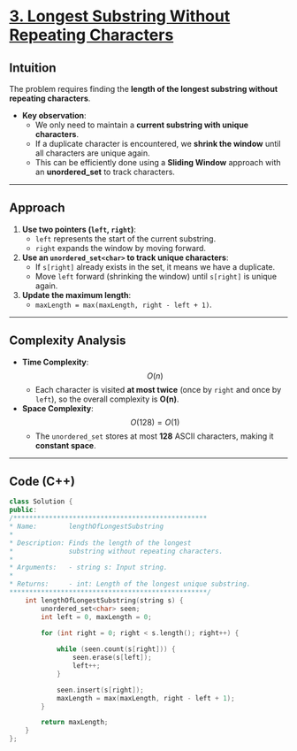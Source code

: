 # [3. Longest Substring Without Repeating Characters](https://leetcode.com/problems/longest-substring-without-repeating-characters/?envType=study-plan-v2&envId=top-interview-150)


## **Intuition**  
The problem requires finding the **length of the longest substring without repeating characters**.  
- **Key observation**:  
  - We only need to maintain a **current substring with unique characters**.  
  - If a duplicate character is encountered, we **shrink the window** until all characters are unique again.  
  - This can be efficiently done using a **Sliding Window** approach with an **unordered_set** to track characters.  

---

## **Approach**  
1. **Use two pointers (`left`, `right`)**:  
   - `left` represents the start of the current substring.  
   - `right` expands the window by moving forward.  
2. **Use an `unordered_set<char>` to track unique characters**:  
   - If `s[right]` already exists in the set, it means we have a duplicate.  
   - Move `left` forward (shrinking the window) until `s[right]` is unique again.  
3. **Update the maximum length**:  
   - `maxLength = max(maxLength, right - left + 1)`.  

---

## **Complexity Analysis**  
- **Time Complexity**: $$O(n)$$  
  - Each character is visited **at most twice** (once by `right` and once by `left`), so the overall complexity is **O(n)**.  
- **Space Complexity**: $$O(128) = O(1)$$  
  - The `unordered_set` stores at most **128** ASCII characters, making it **constant space**.

---

## **Code (C++)**
```cpp
class Solution {
public:
/*************************************************
* Name:        lengthOfLongestSubstring
* 
* Description: Finds the length of the longest 
*              substring without repeating characters.
* 
* Arguments:   - string s: Input string.
* 
* Returns:     - int: Length of the longest unique substring.
**************************************************/
    int lengthOfLongestSubstring(string s) {
        unordered_set<char> seen;
        int left = 0, maxLength = 0;

        for (int right = 0; right < s.length(); right++) {
            
            while (seen.count(s[right])) {
                seen.erase(s[left]);
                left++;
            }

            seen.insert(s[right]);
            maxLength = max(maxLength, right - left + 1);
        }

        return maxLength;
    }
};

```